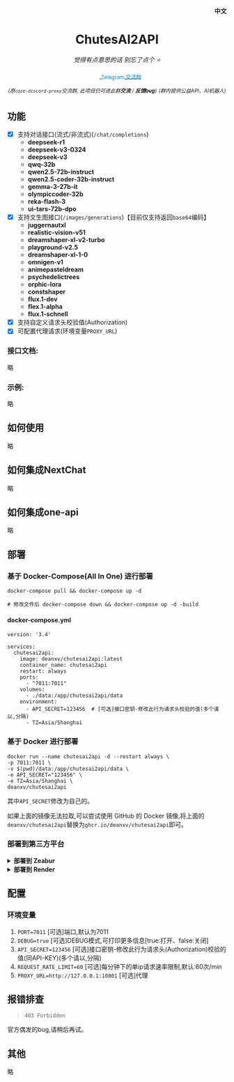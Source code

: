 <p align="right">
   <strong>中文</strong> 
</p>
<div align="center">

# ChutesAI2API

_觉得有点意思的话 别忘了点个 ⭐_

<a href="https://t.me/+LGKwlC_xa-E5ZDk9">
    <img src="https://telegram.org/img/website_icon.svg" width="16" height="16" style="vertical-align: middle;">
    <span style="text-decoration: none; font-size: 12px; color: #0088cc; vertical-align: middle;">Telegram 交流群</span>
</a>

<sup><i>(原`coze-discord-proxy`交流群, 此项目仍可进此群**交流** / **反馈bug**)</i></sup>
<sup><i>(群内提供公益API、AI机器人)</i></sup>

</div>

## 功能

- [x] 支持对话接口(流式/非流式)(`/chat/completions`)
   - **deepseek-r1**
   - **deepseek-v3-0324**
   - **deepseek-v3**
   - **qwq-32b**
   - **qwen2.5-72b-instruct**
   - **qwen2.5-coder-32b-instruct**
   - **gemma-3-27b-it**
   - **olympiccoder-32b**
   - **reka-flash-3**
   - **ui-tars-72b-dpo**
- [x] 支持文生图接口(`/images/generations`)【目前仅支持返回`base64`编码】
   - **juggernautxl**
   - **realistic-vision-v51**
   - **dreamshaper-xl-v2-turbo**
   - **playground-v2.5**
   - **dreamshaper-xl-1-0**
   - **omnigen-v1**
   - **animepasteldream**
   - **psychedelictrees**
   - **orphic-lora**
   - **constshaper**
   - **flux.1-dev**
   - **flex.1-alpha**
   - **flux.1-schnell**
- [x] 支持自定义请求头校验值(Authorization)
- [x] 可配置代理请求(环境变量`PROXY_URL`)

### 接口文档:

略

### 示例:

略

## 如何使用

略

## 如何集成NextChat

略

## 如何集成one-api

略

## 部署

### 基于 Docker-Compose(All In One) 进行部署

```shell
docker-compose pull && docker-compose up -d

# 修改文件后 docker-compose down && docker-compose up -d -build
```

#### docker-compose.yml

```docker
version: '3.4'

services:
  chutesai2api:
    image: deanxv/chutesai2api:latest
    container_name: chutesai2api
    restart: always
    ports:
      - "7011:7011"
    volumes:
      - ./data:/app/chutesai2api/data
    environment:
      - API_SECRET=123456  # [可选]接口密钥-修改此行为请求头校验的值(多个请以,分隔)
      - TZ=Asia/Shanghai
```

### 基于 Docker 进行部署

```docker
docker run --name chutesai2api -d --restart always \
-p 7011:7011 \
-v $(pwd)/data:/app/chutesai2api/data \
-e API_SECRET="123456" \
-e TZ=Asia/Shanghai \
deanxv/chutesai2api
```

其中`API_SECRET`修改为自己的。

如果上面的镜像无法拉取,可以尝试使用 GitHub 的 Docker 镜像,将上面的`deanxv/chutesai2api`替换为`ghcr.io/deanxv/chutesai2api`即可。

### 部署到第三方平台

<details>
<summary><strong>部署到 Zeabur</strong></summary>
<div>

[![Deployed on Zeabur](https://zeabur.com/deployed-on-zeabur-dark.svg)](https://zeabur.com?referralCode=deanxv&utm_source=deanxv)

> Zeabur 的服务器在国外,自动解决了网络的问题,~~同时免费的额度也足够个人使用~~

1. 首先 **fork** 一份代码。
2. 进入 [Zeabur](https://zeabur.com?referralCode=deanxv),使用github登录,进入控制台。
3. 在 Service -> Add Service,选择 Git（第一次使用需要先授权）,选择你 fork 的仓库。
4. Deploy 会自动开始,先取消。
5. 添加环境变量

   `API_SECRET:123456` [可选]接口密钥-修改此行为请求头校验的值(多个请以,分隔)(与openai-API-KEY用法一致)

保存。

6. 选择 Redeploy。

</div>


</details>

<details>
<summary><strong>部署到 Render</strong></summary>
<div>

> Render 提供免费额度,绑卡后可以进一步提升额度

Render 可以直接部署 docker 镜像,不需要 fork 仓库：[Render](https://dashboard.render.com)

</div>
</details>

## 配置

### 环境变量

1. `PORT=7011`  [可选]端口,默认为7011
2. `DEBUG=true`  [可选]DEBUG模式,可打印更多信息[true:打开、false:关闭]
3. `API_SECRET=123456`  [可选]接口密钥-修改此行为请求头(Authorization)校验的值(同API-KEY)(多个请以,分隔)
4. `REQUEST_RATE_LIMIT=60`  [可选]每分钟下的单ip请求速率限制,默认:60次/min
5. `PROXY_URL=http://127.0.0.1:10801`  [可选]代理


## 报错排查

> `403 Forbidden`
>

官方偶发的bug,请稍后再试。

## 其他

略
